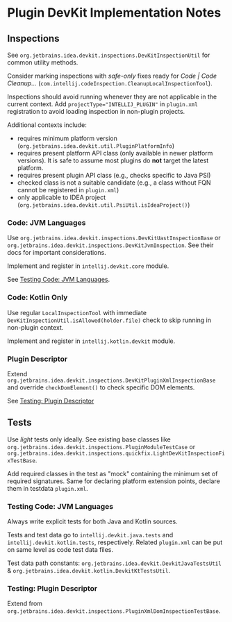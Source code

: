 # Plugin DevKit Implementation Notes

## Inspections

See `org.jetbrains.idea.devkit.inspections.DevKitInspectionUtil` for common utility methods.

Consider marking inspections with _safe-only_ fixes ready for _Code | Code Cleanup..._
(`com.intellij.codeInspection.CleanupLocalInspectionTool`).

Inspections should avoid running whenever they are not applicable in the current context.
Add `projectType="INTELLIJ_PLUGIN"` in `plugin.xml` registration to avoid loading inspection in non-plugin projects.

Additional contexts include:

- requires minimum platform version (`org.jetbrains.idea.devkit.util.PluginPlatformInfo`)
- requires present platform API class (only available in newer platform versions).
  It is safe to assume most plugins do **not** target the latest platform.
- requires present plugin API class (e.g., checks specific to Java PSI)
- checked class is not a suitable candidate (e.g., a class without FQN cannot be registered in `plugin.xml`)
- only applicable to IDEA project (`org.jetbrains.idea.devkit.util.PsiUtil.isIdeaProject()`)

### Code: JVM Languages

Use `org.jetbrains.idea.devkit.inspections.DevKitUastInspectionBase` or `org.jetbrains.idea.devkit.inspections.DevKitJvmInspection`.
See their docs for important considerations.

Implement and register in `intellij.devkit.core` module.

See [Testing Code: JVM Languages](#testing-code-jvm-languages).

### Code: Kotlin Only

Use regular `LocalInspectionTool` with immediate `DevKitInspectionUtil.isAllowed(holder.file)` check to skip running in non-plugin context.

Implement and register in `intellij.kotlin.devkit` module.

### Plugin Descriptor

Extend `org.jetbrains.idea.devkit.inspections.DevKitPluginXmlInspectionBase` and override `checkDomElement()` to check specific DOM
elements.

See [Testing: Plugin Descriptor](#testing-plugin-descriptor)

## Tests

Use _light_ tests only ideally.
See existing base classes like `org.jetbrains.idea.devkit.inspections.PluginModuleTestCase`
or `org.jetbrains.idea.devkit.inspections.quickfix.LightDevKitInspectionFixTestBase`.

Add required classes in the test as "mock" containing the minimum set of required signatures.
Same for declaring platform extension points, declare them in testdata `plugin.xml`.

### Testing Code: JVM Languages

Always write explicit tests for both Java and Kotlin sources.

Tests and test data go to `intellij.devkit.java.tests` and `intellij.devkit.kotlin.tests`, respectively.
Related `plugin.xml` can be put on same level as code test data files.

Test data path constants: `org.jetbrains.idea.devkit.DevkitJavaTestsUtil` & `org.jetbrains.idea.devkit.kotlin.DevkitKtTestsUtil`.

### Testing: Plugin Descriptor

Extend from `org.jetbrains.idea.devkit.inspections.PluginXmlDomInspectionTestBase`.